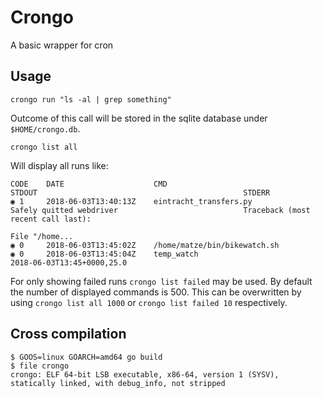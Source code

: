 # Crongo

A basic wrapper for cron

## Usage

    crongo run "ls -al | grep something"

Outcome of this call will be stored in the sqlite database under `$HOME/crongo.db`.

    crongo list all

Will display all runs like:

    CODE	DATE                	CMD                                               	STDOUT                                            	STDERR                                            
    ◉ 1 	2018-06-03T13:40:13Z	eintracht_transfers.py                            	Safely quitted webdriver                          	Traceback (most recent call last):                
                                                                                                                                            File "/home...                                  
    ◉ 0 	2018-06-03T13:45:02Z	/home/matze/bin/bikewatch.sh                      	                                                  	                                                  
    ◉ 0 	2018-06-03T13:45:04Z	temp_watch                                        	2018-06-03T13:45+0000,25.0                        	                                     

For only showing failed runs `crongo list failed` may be used. By default the number of displayed commands is 500. This can be overwritten by using `crongo list all 1000` or `crongo list failed 10` respectively.

## Cross compilation

    $ GOOS=linux GOARCH=amd64 go build
    $ file crongo
    crongo: ELF 64-bit LSB executable, x86-64, version 1 (SYSV), statically linked, with debug_info, not stripped
